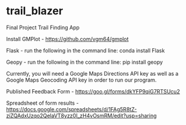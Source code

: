 # trail_blazer
Final Project Trail Finding App


Install GMPlot - https://github.com/vgm64/gmplot 

Flask - run the following in the command line: conda install Flask

Geopy - run the following in the command line: pip install geopy

Currently, you will need a Google Maps Directions API key as well as a Google Maps Geocoding API key in order to run our program.

Published Feedback Form  - https://goo.gl/forms/dkYFP9qiG7RTSUcu2

Spreadsheet of form results - https://docs.google.com/spreadsheets/d/1FAg5R8tZ-ziZQAdxUzqo2QelaVT8yzz0I_zH4vOsmRM/edit?usp=sharing
